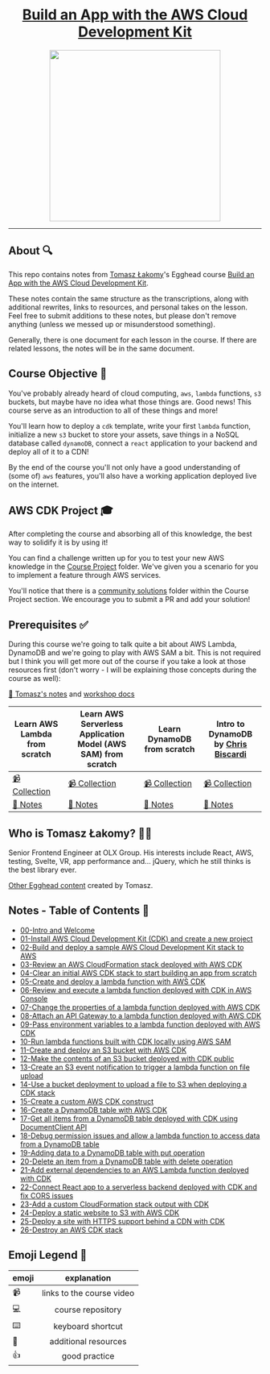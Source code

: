 <h1 align="center"><a href="https://egghead.io/courses/build-an-app-with-the-aws-cloud-development-kit?af=6p5abz">Build an App with the AWS Cloud Development Kit</a></h1>

<p align="center"><img src="https://d2eip9sf3oo6c2.cloudfront.net/series/square_covers/000/000/450/full/EGH_AWS-TS.png" width="340"></p>

---

## About 🔍

This repo contains notes from [Tomasz Łakomy](https://twitter.com/tlakomy)'s Egghead course [Build an App with the AWS Cloud Development Kit](https://egghead.io/courses/build-an-app-with-the-aws-cloud-development-kit?af=6p5abz).

These notes contain the same structure as the transcriptions, along with additional rewrites, links to resources, and personal takes on the lesson. Feel free to submit additions to these notes, but please don't remove anything (unless we messed up or misunderstood something).

Generally, there is one document for each lesson in the course. If there are related lessons, the notes will be in the same document.

## Course Objective 💪

You've probably already heard of cloud computing, `aws`, `lambda` functions, `s3` buckets, but maybe have no idea what those things are. Good news! This course serve as an introduction to all of these things and more!

You'll learn how to deploy a `cdk` template, write your first `lambda` function, initialize a new `s3` bucket to store your assets, save things in a NoSQL database called `dynamoDB`, connect a `react` application to your backend and deploy all of it to a CDN!

By the end of the course you'll not only have a good understanding of (some of) `aws` features, you'll also have a working application deployed live on the internet.

## AWS CDK Project 🎓

After completing the course and absorbing all of this knowledge, the best way to solidify it is by using it!

You can find a challenge written up for you to test your new AWS knowledge in the [Course Project](./course-project/README.md) folder. We've given you a scenario for you to implement a feature through AWS services.

You'll notice that there is a [community solutions](./course-project/community-solutions.md) folder within the Course Project section. We encourage you to submit a PR and add your solution!

## Prerequisites ✅
During this course we're going to talk quite a bit about AWS Lambda, DynamoDB and we're going to play with AWS SAM a bit. This is not required but I think you will get more out of the course if you take a look at those resources first (don't worry - I will be explaining those concepts during the course as well):

[🤔 Tomasz's notes](https://gist.github.com/tlakomy/f1312ec1fd092ece75a0f72403235fc8) and [workshop docs](https://github.com/tlakomy/egghead-aws-cdk-workshop/tree/master/docs)

| Learn AWS Lambda from scratch                                                             | Learn AWS Serverless Application Model (AWS SAM) from scratch                                                                     | Learn DynamoDB from scratch                                                                 | Intro to DynamoDB by [Chris Biscardi](https://egghead.io/instructors/chris-biscardi?af=6p5abz) |
|-------------------------------------------------------------------------------------------|-----------------------------------------------------------------------------------------------------------------------------------|---------------------------------------------------------------------------------------------|------------------------------------------------------------------------------------------------|
| [📹 Collection](https://egghead.io/playlists/learn-aws-lambda-from-scratch-d29d?af=6p5abz) | [📹 Collection](https://egghead.io/playlists/learn-aws-serverless-application-model-aws-sam-framework-from-scratch-baf9?af=6p5abz) | [📹 Collection](https://egghead.io/playlists/learn-aws-dynamodb-from-scratch-21c3?af=6p5abz) | [📹 Collection](https://egghead.io/playlists/learn-aws-dynamodb-from-scratch-21c3?af=6p5abz)    |
| [🤔 Notes](https://github.com/theianjones/egghead.io_learn_aws_lambda_from_scratch)        |                                       [🤔 Notes](https://github.com/eggheadio-projects/build-serverless-applications-with-aws-sam) |            [🤔 Notes](https://github.com/eggheadio-projects/learn-aws-dynamodb-from-scratch) |                             [🤔 Notes](https://github.com/eggheadio-projects/intro-to-dynamodb) |

## Who is Tomasz Łakomy? 👨‍💻

Senior Frontend Engineer at OLX Group. His interests include React, AWS, testing, Svelte, VR, app performance and... jQuery, which he still thinks is the best library ever.

[Other Egghead content](https://egghead.io/instructors/tomasz-lakomy) created by Tomasz.

## Notes - Table of Contents 📜

- [00-Intro and Welcome](notes/00-intro-and-welcome.md)
- [01-Install AWS Cloud Development Kit (CDK) and create a new project](notes/01-install-aws-cloud-development-kit-cdk-and-create-a-new-project.md)
- [02-Build and deploy a sample AWS Cloud Development Kit stack to AWS](notes/02-build-and-deploy-a-sample-aws-cloud-development-kit-stack-to-aws.md)
- [03-Review an AWS CloudFormation stack deployed with AWS CDK](notes/03-review-an-aws-cloud-formation-stack-deployed-with-aws-cdk.md)
- [04-Clear an initial AWS CDK stack to start building an app from scratch](notes/04-clear-an-initial-aws-cdk-stack-to-start-building-an-app-from-scratch.md)
- [05-Create and deploy a lambda function with AWS CDK](notes/05-create-and-deploy-a-lambda-function-with-aws-cdk.md)
- [06-Review and execute a lambda function deployed with CDK in AWS Console](notes/06-review-and-execute-a-lambda-function-deployed-with-cdk-in-aws-console.md)
- [07-Change the properties of a lambda function deployed with AWS CDK](notes/07-change-the-properties-of-a-lambda-function-deployed-with-aws-cdk.md)
- [08-Attach an API Gateway to a lambda function deployed with AWS CDK](notes/08-attach-an-api-gateway-to-a-lambda-function-deployed-with-aws-cdk.md)
- [09-Pass environment variables to a lambda function deployed with AWS CDK](notes/09-pass-environment-variables-to-a-lambda-function-deployed-with-aws-cdk.md)
- [10-Run lambda functions built with CDK locally using AWS SAM](notes/10-run-lambda-functions-built-with-cdk-locally-using-aws-sam.md)
- [11-Create and deploy an S3 bucket with AWS CDK](notes/11-create-and-deploy-an-s3-bucket-with-aws-cdk.md)
- [12-Make the contents of an S3 bucket deployed with CDK public](notes/12-make-the-contents-of-an-s3-bucket-deployed-with-cdk-public.md)
- [13-Create an S3 event notification to trigger a lambda function on file upload](notes/13-create-an-s3-event-notification-to-trigger-a-lambda-function-on-file-upload.md)
- [14-Use a bucket deployment to upload a file to S3 when deploying a CDK stack](notes/14-use-a-bucket-deployment-to-upload-a-file-to-s3-when-deploying-a-cdk-stack.md)
- [15-Create a custom AWS CDK construct](notes/15-create-a-custom-aws-cdk-construct.md)
- [16-Create a DynamoDB table with AWS CDK](notes/16-create-a-dynamo-db-table-with-aws-cdk.md)
- [17-Get all items from a DynamoDB table deployed with CDK using DocumentClient API](notes/17-get-all-items-from-a-dynamo-db-table-deployed-with-cdk-using-document-client-api.md)
- [18-Debug permission issues and allow a lambda function to access data from a DynamoDB table](notes/18-debug-permission-issues-and-allow-a-lambda-function-to-access-data-from-a-dynamo-db-table.md)
- [19-Adding data to a DynamoDB table with put operation](notes/19-adding-data-to-a-dynamo-db-table-with-put-operation.md)
- [20-Delete an item from a DynamoDB table with delete operation](notes/20-delete-an-item-from-a-dynamo-db-table-with-delete-operation.md)
- [21-Add external dependencies to an AWS Lambda function deployed with CDK](notes/21-add-external-dependencies-to-an-aws-lambda-function-deployed-with-cdk.md)
- [22-Connect React app to a serverless backend deployed with CDK and fix CORS issues](notes/22-connect-react-app-to-a-serverless-backend-deployed-with-cdk-and-fix-cors-issues.md)
- [23-Add a custom CloudFormation stack output with CDK](notes/23-add-a-custom-cloud-formation-stack-output-with-cdk.md)
- [24-Deploy a static website to S3 with AWS CDK](notes/24-deploy-a-static-website-to-s3-with-aws-cdk.md)
- [25-Deploy a site with HTTPS support behind a CDN with CDK](notes/25-deploy-a-site-with-https-support-behind-a-cdn-with-cdk.md)
- [26-Destroy an AWS CDK stack](notes/26-destroy-an-aws-cdk-stack.md)

## Emoji Legend 🧠

| emoji| explanation              |
| -----|:------------------------:|
| 📹   | links to the course video|
| 💻   | course repository        |
| ⌨️    | keyboard shortcut        |
| 🤔   | additional resources     |
| 👍   | good practice            |
